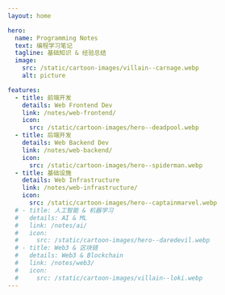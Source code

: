 ```yaml
---
layout: home

hero:
  name: Programming Notes
  text: 编程学习笔记
  tagline: 基础知识 & 经验总结
  image:
    src: /static/cartoon-images/villain--carnage.webp
    alt: picture

features:
  - title: 前端开发
    details: Web Frontend Dev
    link: /notes/web-frontend/
    icon:
      src: /static/cartoon-images/hero--deadpool.webp
  - title: 后端开发
    details: Web Backend Dev
    link: /notes/web-backend/
    icon:
      src: /static/cartoon-images/hero--spiderman.webp
  - title: 基础设施
    details: Web Infrastructure
    link: /notes/web-infrastructure/
    icon:
      src: /static/cartoon-images/hero--captainmarvel.webp
  # - title: 人工智能 & 机器学习
  #   details: AI & ML
  #   link: /notes/ai/
  #   icon:
  #     src: /static/cartoon-images/hero--daredevil.webp
  # - title: Web3 & 区块链
  #   details: Web3 & Blockchain
  #   link: /notes/web3/
  #   icon:
  #     src: /static/cartoon-images/villain--loki.webp
---
```

